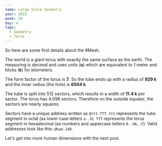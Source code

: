 ```yaml
---
name: Large Scale Geometry
year: 2022
week: 20
day: 4
tags:
  - Geometry
  - Torus
---
```


So here are some first details about the #Mesh.

The world is a giant torus with exactly the same surface as the earth. The
measuring is decimal and uses units (**u**) which are equivalent to 1 meter and
klicks (**k**) for kilometers.

The form factor of the torus is **7**. So the tube ends up with a radius of
**929 k** and the inner radius (the hole) is **6504 k**.

The tube is split into 512 sectors, which results in a width of **11.4 k** per
sector. The torus has 4.096 sectors. Therefore on the outside equator, the
sectors are nearly squares.

Sectors have a unique address written as `@ttt.TTT`. `ttt` represents the tube
segment in octal (as lower case letters `a..h`). `TTT` represents the torus
segment in hexadecimal (as numbers and uppercase letters `0..9A..F`). Valid
addresses look like this: `@had.14D`.

Let's get into more human dimensions with the next post.
